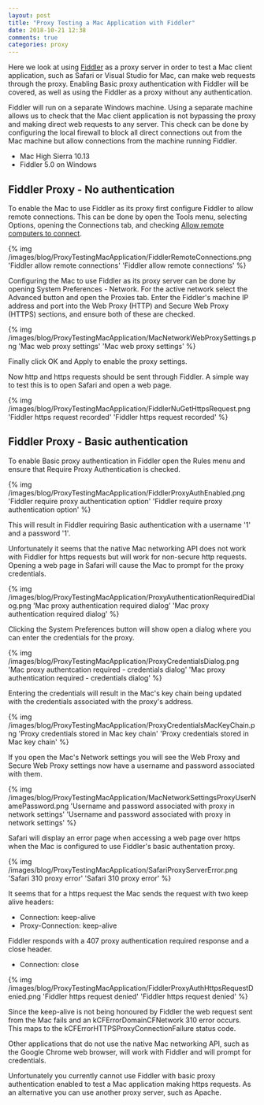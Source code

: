 ```yaml
---
layout: post
title: "Proxy Testing a Mac Application with Fiddler"
date: 2018-10-21 12:38
comments: true
categories: proxy
---
```


Here we look at using [Fiddler](https://www.telerik.com/fiddler) as
a proxy server in order to test a Mac client application, such as Safari or Visual Studio for Mac, can make web 
requests through the proxy. Enabling Basic proxy authentication with Fiddler will be covered, as well as using 
the Fiddler as a proxy without any authentication.

Fiddler will run on a separate Windows machine. Using a separate machine
allows us to check that the Mac client application is not bypassing the proxy and making direct
web requests to any server. This check can be done by configuring the local firewall to block all direct
connections out from the Mac machine but allow connections from the machine running Fiddler.

 - Mac High Sierra 10.13
 - Fiddler 5.0 on Windows

## Fiddler Proxy - No authentication

To enable the Mac to use Fiddler as its proxy first configure Fiddler to allow remote connections.
This can be done by open the Tools menu, selecting Options, opening the Connections tab, and
checking [Allow remote computers to connect](http://docs.telerik.com/fiddler/Configure-Fiddler/Tasks/MonitorRemoteMachine). 

{% img /images/blog/ProxyTestingMacApplication/FiddlerRemoteConnections.png 'Fiddler allow remote connections' 'Fiddler allow remote connections' %}

Configuring the Mac to use Fiddler as its proxy server can be done by opening System Preferences - Network.
For the active network select the Advanced button and open the Proxies tab. Enter the Fiddler's machine IP address and
port into the Web Proxy (HTTP) and Secure Web Proxy (HTTPS) sections, and ensure both
of these are checked.

{% img /images/blog/ProxyTestingMacApplication/MacNetworkWebProxySettings.png 'Mac web proxy settings' 'Mac web proxy settings' %}

Finally click OK and Apply to enable the proxy settings.

Now http and https requests should be sent through Fiddler. A simple way to test this is
to open Safari and open a web page.

{% img /images/blog/ProxyTestingMacApplication/FiddlerNuGetHttpsRequest.png 'Fiddler https request recorded' 'Fiddler https request recorded' %}

## Fiddler Proxy - Basic authentication

To enable Basic proxy authentication in Fiddler open the Rules menu and ensure that
Require Proxy Authentication is checked.

{% img /images/blog/ProxyTestingMacApplication/FiddlerProxyAuthEnabled.png 'Fiddler require proxy authentication option' 'Fiddler require proxy authentication option' %}

This will result in Fiddler requiring Basic authentication with a username '1' and a
password '1'.

Unfortunately it seems that the native Mac networking API does not work with Fiddler
for https requests but will work for non-secure http requests. Opening a web page in Safari will cause the Mac to prompt for
the proxy credentials.

{% img /images/blog/ProxyTestingMacApplication/ProxyAuthenticationRequiredDialog.png 'Mac proxy authentication required dialog' 'Mac proxy authentication required dialog' %}

Clicking the System Preferences button will show open a dialog where you can enter the credentials for the proxy.

{% img /images/blog/ProxyTestingMacApplication/ProxyCredentialsDialog.png 'Mac proxy authentcation required - credentials dialog' 'Mac proxy authentication required - credentials dialog' %}

Entering the credentials will result in the Mac's key chain being updated with the credentials associated with the proxy's address.

{% img /images/blog/ProxyTestingMacApplication/ProxyCredentialsMacKeyChain.png 'Proxy credentials stored in Mac key chain' 'Proxy credentials stored in Mac key chain' %}

If you open the Mac's Network settings you will see the Web Proxy and Secure Web Proxy settings now have a username and password
associated with them.

{% img /images/blog/ProxyTestingMacApplication/MacNetworkSettingsProxyUserNamePassword.png 'Username and password associated with proxy in network settings' 'Username and password associated with proxy in network settings' %}

Safari will display an error page when accessing a web page over https when the Mac is configured to use Fiddler's basic authentation proxy.

{% img /images/blog/ProxyTestingMacApplication/SafariProxyServerError.png 'Safari 310 proxy error' 'Safari 310 proxy error' %}

It seems that for a https request the Mac sends the request with two keep alive headers:

 - Connection: keep-alive
 - Proxy-Connection: keep-alive

Fiddler responds with a 407 proxy authentication required response and a close
header.

 - Connection: close

{% img /images/blog/ProxyTestingMacApplication/FiddlerProxyAuthHttpsRequestDenied.png 'Fiddler https request denied' 'Fiddler https request denied' %}

Since the keep-alive is not being honoured by Fiddler the web request sent from the Mac fails and an kCFErrorDomainCFNetwork 310
error occurs. This maps to the kCFErrorHTTPSProxyConnectionFailure status code.

Other applications that do not use the native Mac networking API, such as the Google Chrome web browser,
will work with Fiddler and will prompt for credentials.

Unfortunately you currently cannot use Fiddler with basic proxy authentication enabled to test
a Mac application making https requests. As an alternative you can use another proxy server, such as Apache.

